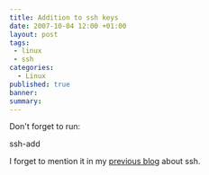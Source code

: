 ```yaml
---
title: Addition to ssh keys
date: 2007-10-04 12:00 +01:00
layout: post
tags:
 - linux
 - ssh
categories:
  - Linux
published: true
banner: 
summary:
---
```

Don't forget to run:

ssh-add

I forget to mention it in my [previous blog](/2007/ssh-howto-of-making-public-key-s/) about ssh. 